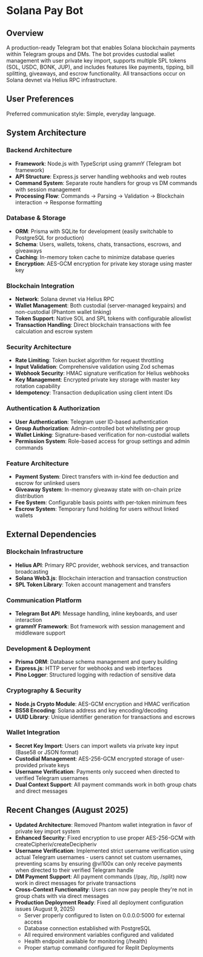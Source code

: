 # Solana Pay Bot

## Overview

A production-ready Telegram bot that enables Solana blockchain payments within Telegram groups and DMs. The bot provides custodial wallet management with user private key import, supports multiple SPL tokens (SOL, USDC, BONK, JUP), and includes features like payments, tipping, bill splitting, giveaways, and escrow functionality. All transactions occur on Solana devnet via Helius RPC infrastructure.

## User Preferences

Preferred communication style: Simple, everyday language.

## System Architecture

### Backend Architecture
- **Framework**: Node.js with TypeScript using grammY (Telegram bot framework)
- **API Structure**: Express.js server handling webhooks and web routes
- **Command System**: Separate route handlers for group vs DM commands with session management
- **Processing Flow**: Commands → Parsing → Validation → Blockchain interaction → Response formatting

### Database & Storage
- **ORM**: Prisma with SQLite for development (easily switchable to PostgreSQL for production)
- **Schema**: Users, wallets, tokens, chats, transactions, escrows, and giveaways
- **Caching**: In-memory token cache to minimize database queries
- **Encryption**: AES-GCM encryption for private key storage using master key

### Blockchain Integration
- **Network**: Solana devnet via Helius RPC
- **Wallet Management**: Both custodial (server-managed keypairs) and non-custodial (Phantom wallet linking)
- **Token Support**: Native SOL and SPL tokens with configurable allowlist
- **Transaction Handling**: Direct blockchain transactions with fee calculation and escrow system

### Security Architecture
- **Rate Limiting**: Token bucket algorithm for request throttling
- **Input Validation**: Comprehensive validation using Zod schemas
- **Webhook Security**: HMAC signature verification for Helius webhooks
- **Key Management**: Encrypted private key storage with master key rotation capability
- **Idempotency**: Transaction deduplication using client intent IDs

### Authentication & Authorization
- **User Authentication**: Telegram user ID-based authentication
- **Group Authorization**: Admin-controlled bot whitelisting per group
- **Wallet Linking**: Signature-based verification for non-custodial wallets
- **Permission System**: Role-based access for group settings and admin commands

### Feature Architecture
- **Payment System**: Direct transfers with in-kind fee deduction and escrow for unlinked users
- **Giveaway System**: In-memory giveaway state with on-chain prize distribution
- **Fee System**: Configurable basis points with per-token minimum fees
- **Escrow System**: Temporary fund holding for users without linked wallets

## External Dependencies

### Blockchain Infrastructure
- **Helius API**: Primary RPC provider, webhook services, and transaction broadcasting
- **Solana Web3.js**: Blockchain interaction and transaction construction
- **SPL Token Library**: Token account management and transfers

### Communication Platform
- **Telegram Bot API**: Message handling, inline keyboards, and user interaction
- **grammY Framework**: Bot framework with session management and middleware support

### Development & Deployment
- **Prisma ORM**: Database schema management and query building
- **Express.js**: HTTP server for webhooks and web interfaces
- **Pino Logger**: Structured logging with redaction of sensitive data

### Cryptography & Security
- **Node.js Crypto Module**: AES-GCM encryption and HMAC verification
- **BS58 Encoding**: Solana address and key encoding/decoding
- **UUID Library**: Unique identifier generation for transactions and escrows

### Wallet Integration
- **Secret Key Import**: Users can import wallets via private key input (Base58 or JSON format)
- **Custodial Management**: AES-256-GCM encrypted storage of user-provided private keys
- **Username Verification**: Payments only succeed when directed to verified Telegram usernames
- **Dual Context Support**: All payment commands work in both group chats and direct messages

## Recent Changes (August 2025)
- **Updated Architecture**: Removed Phantom wallet integration in favor of private key import system
- **Enhanced Security**: Fixed encryption to use proper AES-256-GCM with createCipheriv/createDecipheriv
- **Username Verification**: Implemented strict username verification using actual Telegram usernames - users cannot set custom usernames, preventing scams by ensuring @vi100x can only receive payments when directed to their verified Telegram handle
- **DM Payment Support**: All payment commands (/pay, /tip, /split) now work in direct messages for private transactions
- **Cross-Context Functionality**: Users can now pay people they're not in group chats with via direct messages
- **Production Deployment Ready**: Fixed all deployment configuration issues (August 9, 2025)
  - Server properly configured to listen on 0.0.0.0:5000 for external access
  - Database connection established with PostgreSQL
  - All required environment variables configured and validated
  - Health endpoint available for monitoring (/health)
  - Proper startup command configured for Replit Deployments